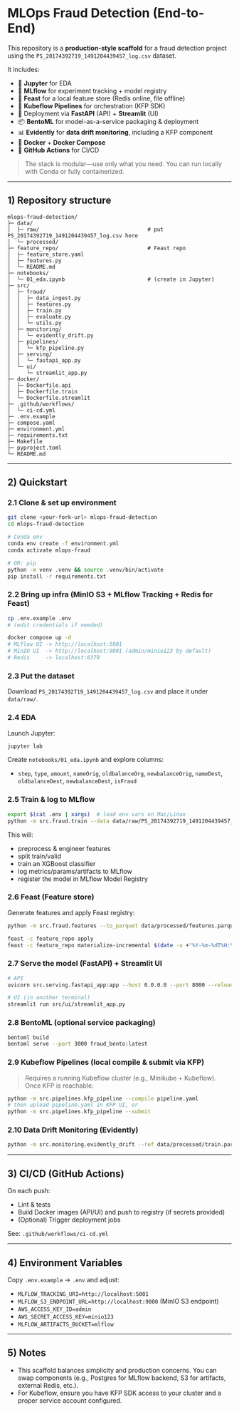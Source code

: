 # MLOps Fraud Detection (End-to-End)

This repository is a **production-style scaffold** for a fraud detection project using the `PS_20174392719_1491204439457_log.csv` dataset.

It includes:
- 📓 **Jupyter** for EDA
- 🧪 **MLflow** for experiment tracking + model registry
- 🧀 **Feast** for a local feature store (Redis online, file offline)
- 🧱 **Kubeflow Pipelines** for orchestration (KFP SDK)
- 🚀 Deployment via **FastAPI** (API) + **Streamlit** (UI)
- 📦 **BentoML** for model-as-a-service packaging & deployment
- 📊 **Evidently** for **data drift monitoring**, including a KFP component
- 🐳 **Docker** + **Docker Compose**
- 🤖 **GitHub Actions** for CI/CD

> The stack is modular—use only what you need. You can run locally with Conda or fully containerized.

---

## 1) Repository structure

```
mlops-fraud-detection/
├─ data/
│  ├─ raw/                                  # put PS_20174392719_1491204439457_log.csv here
│  └─ processed/
├─ feature_repo/                            # Feast repo
│  ├─ feature_store.yaml
│  ├─ features.py
│  └─ README.md
├─ notebooks/
│  └─ 01_eda.ipynb                          # (create in Jupyter)
├─ src/
│  ├─ fraud/
│  │  ├─ data_ingest.py
│  │  ├─ features.py
│  │  ├─ train.py
│  │  ├─ evaluate.py
│  │  └─ utils.py
│  ├─ monitoring/
│  │  └─ evidently_drift.py
│  ├─ pipelines/
│  │  └─ kfp_pipeline.py
│  ├─ serving/
│  │  └─ fastapi_app.py
│  └─ ui/
│     └─ streamlit_app.py
├─ docker/
│  ├─ Dockerfile.api
│  ├─ Dockerfile.train
│  └─ Dockerfile.streamlit
├─ .github/workflows/
│  └─ ci-cd.yml
├─ .env.example
├─ compose.yaml
├─ environment.yml
├─ requirements.txt
├─ Makefile
├─ pyproject.toml
└─ README.md
```

---

## 2) Quickstart

### 2.1 Clone & set up environment
```bash
git clone <your-fork-url> mlops-fraud-detection
cd mlops-fraud-detection

# Conda env
conda env create -f environment.yml
conda activate mlops-fraud

# OR: pip
python -m venv .venv && source .venv/bin/activate
pip install -r requirements.txt
```

### 2.2 Bring up infra (MinIO S3 + MLflow Tracking + Redis for Feast)
```bash
cp .env.example .env
# (edit credentials if needed)

docker compose up -d
# MLflow UI -> http://localhost:5001
# MinIO UI  -> http://localhost:9001 (admin/minio123 by default)
# Redis     -> localhost:6379
```

### 2.3 Put the dataset
Download `PS_20174392719_1491204439457_log.csv` and place it under `data/raw/`.

### 2.4 EDA
Launch Jupyter:
```bash
jupyter lab
```
Create `notebooks/01_eda.ipynb` and explore columns:
- `step`, `type`, `amount`, `nameOrig`, `oldbalanceOrg`, `newbalanceOrig`, `nameDest`, `oldbalanceDest`, `newbalanceDest`, `isFraud`

### 2.5 Train & log to MLflow
```bash
export $(cat .env | xargs)  # load env vars on Mac/Linux
python -m src.fraud.train --data data/raw/PS_20174392719_1491204439457_log.csv
```

This will:
- preprocess & engineer features
- split train/valid
- train an XGBoost classifier
- log metrics/params/artifacts to MLflow
- register the model in MLflow Model Registry

### 2.6 Feast (Feature store)
Generate features and apply Feast registry:
```bash
python -m src.fraud.features --to_parquet data/processed/features.parquet

feast -c feature_repo apply
feast -c feature_repo materialize-incremental $(date -u +"%Y-%m-%dT%H:%M:%S")
```

### 2.7 Serve the model (FastAPI) + Streamlit UI
```bash
# API
uvicorn src.serving.fastapi_app:app --host 0.0.0.0 --port 8000 --reload

# UI (in another terminal)
streamlit run src/ui/streamlit_app.py
```

### 2.8 BentoML (optional service packaging)
```bash
bentoml build
bentoml serve --port 3000 fraud_bento:latest
```

### 2.9 Kubeflow Pipelines (local compile & submit via KFP)
> Requires a running Kubeflow cluster (e.g., Minikube + Kubeflow). Once KFP is reachable:
```bash
python -m src.pipelines.kfp_pipeline --compile pipeline.yaml
# then upload pipeline.yaml in KFP UI, or
python -m src.pipelines.kfp_pipeline --submit
```

### 2.10 Data Drift Monitoring (Evidently)
```bash
python -m src.monitoring.evidently_drift --ref data/processed/train.parquet --cur data/processed/current.parquet --out reports/drift.html
```

---

## 3) CI/CD (GitHub Actions)
On each push:
- Lint & tests
- Build Docker images (API/UI) and push to registry (if secrets provided)
- (Optional) Trigger deployment jobs

See: `.github/workflows/ci-cd.yml`

---

## 4) Environment Variables

Copy `.env.example` -> `.env` and adjust:
- `MLFLOW_TRACKING_URI=http://localhost:5001`
- `MLFLOW_S3_ENDPOINT_URL=http://localhost:9000` (MinIO S3 endpoint)
- `AWS_ACCESS_KEY_ID=admin`
- `AWS_SECRET_ACCESS_KEY=minio123`
- `MLFLOW_ARTIFACTS_BUCKET=mlflow`

---

## 5) Notes
- This scaffold balances simplicity and production concerns. You can swap components (e.g., Postgres for MLflow backend, S3 for artifacts, external Redis, etc.).
- For Kubeflow, ensure you have KFP SDK access to your cluster and a proper service account configured.

